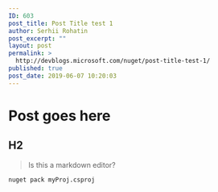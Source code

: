 ```yaml
---
ID: 603
post_title: Post Title test 1
author: Serhii Rohatin
post_excerpt: ""
layout: post
permalink: >
  http://devblogs.microsoft.com/nuget/post-title-test-1/
published: true
post_date: 2019-06-07 10:20:03
---
```

# Post goes here

## H2

> Is this a markdown editor?

    nuget pack myProj.csproj